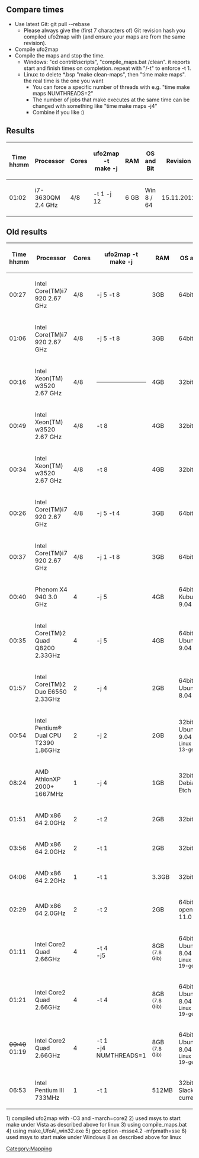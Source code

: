 ## Compare times

- Use latest Git: git pull --rebase
  - Please always give the (first 7 characters of) Git revision hash you
    compiled ufo2map with (and ensure your maps are from the same
    revision).
- Compile ufo2map
- Compile the maps and stop the time.
  - Windows: "cd contrib\scripts", "compile_maps.bat /clean". it reports
    start and finish times on completion. repeat with "/-t" to enforce
    -t 1.
  - Linux: to delete \*.bsp "make clean-maps", then "time make maps".
    the real time is the one you want
    - You can force a specific number of threads with e.g. "time make
      maps NUMTHREADS=2"
    - The number of jobs that make executes at the same time can be
      changed with something like "time make maps -j4"
    - Combine if you like :)

## Results

<table>
<thead>
<tr class="header">
<th><p>Time<br />
hh:mm</p></th>
<th><p>Processor</p></th>
<th><p>Cores</p></th>
<th><p>ufo2map -t<br />
make -j</p></th>
<th><p>RAM</p></th>
<th><p>OS and Bit</p></th>
<th><p>Revision</p></th>
<th><p>Nick</p></th>
<th><p>Remarks</p></th>
</tr>
</thead>
<tbody>
<tr class="odd">
<td><p>01:02</p></td>
<td><p>i7-3630QM<br />
2.4 GHz</p></td>
<td><p>4/8</p></td>
<td><p>-t 1 -j 12</p></td>
<td><p>6 GB</p></td>
<td><p>Win 8 / 64</p></td>
<td><p>15.11.2012</p></td>
<td><p>Duke</p></td>
<td><p>1) 6)</p></td>
</tr>
</tbody>
</table>

## Old results

<table>
<thead>
<tr class="header">
<th><p>Time<br />
hh:mm</p></th>
<th><p>Processor</p></th>
<th><p>Cores</p></th>
<th><p>ufo2map -t<br />
make -j</p></th>
<th><p>RAM</p></th>
<th><p>OS and Bit</p></th>
<th><p>Revision</p></th>
<th><p>Nick</p></th>
<th><p>Remarks</p></th>
</tr>
</thead>
<tbody>
<tr class="odd">
<td><p>00:27</p></td>
<td><p>Intel Core(TM)i7 920 2.67 GHz</p></td>
<td><p>4/8</p></td>
<td><p>-j 5 -t 8</p></td>
<td><p>3GB</p></td>
<td><p>64bit Vista</p></td>
<td><p>31971</p></td>
<td><p>Duke</p></td>
<td><p>1) 2) now with lighting threshold</p></td>
</tr>
<tr class="even">
<td><p>01:06</p></td>
<td><p>Intel Core(TM)i7 920 2.67 GHz</p></td>
<td><p>4/8</p></td>
<td><p>-j 5 -t 8</p></td>
<td><p>3GB</p></td>
<td><p>64bit Vista</p></td>
<td><p>31955</p></td>
<td><p>Duke</p></td>
<td><p>1) 2) now with +city</p></td>
</tr>
<tr class="odd">
<td><p>00:16</p></td>
<td><p>Intel Xeon(TM) w3520 2.67 GHz</p></td>
<td><p>4/8</p></td>
<td><hr /></td>
<td><p>4GB</p></td>
<td><p>32bit XP</p></td>
<td><p>27548</p></td>
<td><p>Muton</p></td>
<td><p>1) 4) 5)</p></td>
</tr>
<tr class="even">
<td><p>00:49</p></td>
<td><p>Intel Xeon(TM) w3520 2.67 GHz</p></td>
<td><p>4/8</p></td>
<td><p>-t 8</p></td>
<td><p>4GB</p></td>
<td><p>32bit XP</p></td>
<td><p>27548</p></td>
<td><p>Muton</p></td>
<td><p>3)</p></td>
</tr>
<tr class="odd">
<td><p>00:34</p></td>
<td><p>Intel Xeon(TM) w3520 2.67 GHz</p></td>
<td><p>4/8</p></td>
<td><p>-t 8</p></td>
<td><p>4GB</p></td>
<td><p>32bit XP</p></td>
<td><p>27548</p></td>
<td><p>Muton</p></td>
<td><p>1) 3)</p></td>
</tr>
<tr class="even">
<td><p>00:26</p></td>
<td><p>Intel Core(TM)i7 920 2.67 GHz</p></td>
<td><p>4/8</p></td>
<td><p>-j 5 -t 4</p></td>
<td><p>3GB</p></td>
<td><p>64bit Vista</p></td>
<td><p>27334</p></td>
<td><p>Duke</p></td>
<td><p>1) 2)</p></td>
</tr>
<tr class="odd">
<td><p>00:37</p></td>
<td><p>Intel Core(TM)i7 920 2.67 GHz</p></td>
<td><p>4/8</p></td>
<td><p>-j 1 -t 8</p></td>
<td><p>3GB</p></td>
<td><p>64bit Vista</p></td>
<td><p>27334</p></td>
<td><p>Duke</p></td>
<td><p>1) 3)</p></td>
</tr>
<tr class="even">
<td><p>00:40</p></td>
<td><p>Phenom X4 940 3.0 GHz</p></td>
<td><p>4</p></td>
<td><p>-j 5</p></td>
<td><p>4GB</p></td>
<td><p>64bit Kubuntu 9.04</p></td>
<td><p>24705</p></td>
<td><p>Catty Nebulart</p></td>
<td></td>
</tr>
<tr class="odd">
<td><p>00:35</p></td>
<td><p>Intel Core(TM)2 Quad Q8200 2.33GHz</p></td>
<td><p>4</p></td>
<td><p>-j 5</p></td>
<td><p>4GB</p></td>
<td><p>64bit Ubuntu 9.04</p></td>
<td><p>25142</p></td>
<td><p>mattn</p></td>
<td></td>
</tr>
<tr class="even">
<td><p>01:57</p></td>
<td><p>Intel Core(TM)2 Duo E6550 2.33GHz</p></td>
<td><p>2</p></td>
<td><p>-j 4</p></td>
<td><p>2GB</p></td>
<td><p>64bit Ubuntu 8.04</p></td>
<td><p>25277</p></td>
<td><p>geever</p></td>
<td></td>
</tr>
<tr class="odd">
<td><p>00:54</p></td>
<td><p>Intel Pentium® Dual CPU T2390 1.86GHz</p></td>
<td><p>2</p></td>
<td><p>-j 2</p></td>
<td><p>2GB</p></td>
<td><p>32bit Ubuntu 9.04<br />
<small>Linux 2.6.28-13-generic</small></p></td>
<td><p>25295</p></td>
<td><p>ulidtko</p></td>
<td></td>
</tr>
<tr class="even">
<td><p>08:24</p></td>
<td><p>AMD AthlonXP 2000+ 1667MHz</p></td>
<td><p>1</p></td>
<td><p>-j 4</p></td>
<td><p>1GB</p></td>
<td><p>32bit Debian Etch</p></td>
<td><p>25527</p></td>
<td><p>geever</p></td>
<td></td>
</tr>
<tr class="odd">
<td><p>01:51</p></td>
<td><p>AMD x86 64 2.0GHz</p></td>
<td><p>2</p></td>
<td><p>-t 2</p></td>
<td><p>2GB</p></td>
<td><p>32bit Vista</p></td>
<td><p>18441</p></td>
<td><p>blondandy</p></td>
<td></td>
</tr>
<tr class="even">
<td><p>03:56</p></td>
<td><p>AMD x86 64 2.0GHz</p></td>
<td><p>2</p></td>
<td><p>-t 1</p></td>
<td><p>2GB</p></td>
<td><p>32bit Vista</p></td>
<td><p>18441</p></td>
<td><p>blondandy</p></td>
<td></td>
</tr>
<tr class="odd">
<td><p>04:06</p></td>
<td><p>AMD x86 64 2.2GHz</p></td>
<td><p>1</p></td>
<td><p>-t 1</p></td>
<td><p>3.3GB</p></td>
<td><p>32bit XP</p></td>
<td><p>18441</p></td>
<td><p>blondandy</p></td>
<td></td>
</tr>
<tr class="even">
<td><p>02:29</p></td>
<td><p>AMD x86 64 2.0GHz</p></td>
<td><p>2</p></td>
<td><p>-t 2</p></td>
<td><p>2GB</p></td>
<td><p>64bit openSuSE 11.0</p></td>
<td><p>18441</p></td>
<td><p>blondandy</p></td>
<td></td>
</tr>
<tr class="odd">
<td><p>01:11</p></td>
<td><p>Intel Core2 Quad 2.66GHz</p></td>
<td><p>4</p></td>
<td><p>-t 4<br />
-j5</p></td>
<td><p>8GB <small>(7.8 Gib)</small></p></td>
<td><p>64bit Ubuntu 8.04<br />
<small>Linux 2.6.24-19-generic</small></p></td>
<td><p>18441</p></td>
<td><p>hoehrer</p></td>
<td></td>
</tr>
<tr class="even">
<td><p>01:21</p></td>
<td><p>Intel Core2 Quad 2.66GHz</p></td>
<td><p>4</p></td>
<td><p>-t 4</p></td>
<td><p>8GB <small>(7.8 Gib)</small></p></td>
<td><p>64bit Ubuntu 8.04<br />
<small>Linux 2.6.24-19-generic</small></p></td>
<td><p>18441</p></td>
<td><p>hoehrer</p></td>
<td></td>
</tr>
<tr class="odd">
<td><p><s>00:40</s><br />
01:19</p></td>
<td><p>Intel Core2 Quad 2.66GHz</p></td>
<td><p>4</p></td>
<td><p>-t 1<br />
-j4 NUMTHREADS=1</p></td>
<td><p>8GB <small>(7.8 Gib)</small></p></td>
<td><p>64bit Ubuntu 8.04<br />
<small>Linux 2.6.24-19-generic</small></p></td>
<td><p>18463</p></td>
<td><p>hoehrer</p></td>
<td></td>
</tr>
<tr class="even">
<td><p>06:53</p></td>
<td><p>Intel Pentium III 733MHz</p></td>
<td><p>1</p></td>
<td><p>-t 1</p></td>
<td><p>512MB</p></td>
<td><p>32bit Slackware-current</p></td>
<td><p>18601</p></td>
<td><p>richlv</p></td>
<td></td>
</tr>
</tbody>
</table>

1\) compiled ufo2map with -O3 and -march=core2
2) used msys to start make under Vista as described above for linux
3) using compile_maps.bat
4) using make_UfoAI_win32.exe
5) gcc option -msse4.2 -mfpmath=sse 6) used msys to start make under
Windows 8 as described above for linux

[Category:Mapping](Category:Mapping "wikilink")